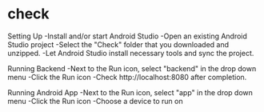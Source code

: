 # check

Setting Up
-Install and/or start Android Studio
-Open an existing Android Studio project
-Select the "Check" folder that you downloaded and unzipped.
-Let Android Studio install necessary tools and sync the project.

Running Backend
-Next to the Run icon, select "backend" in the drop down menu
-Click the Run icon
-Check http://localhost:8080 after completion.

Running Android App
-Next to the Run icon, select "app" in the drop down menu
-Click the Run icon
-Choose a device to run on

